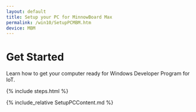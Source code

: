 ```yaml
---
layout: default
title: Setup your PC for MinnowBoard Max
permalink: /win10/SetupPCMBM.htm
device: MBM
---
```


<div class="row">
    <h1>Get Started</h1>
        <div class="col-md-8">
        <p>Learn how to get your computer ready for Windows Developer Program for IoT.</p>
    </div>
    {% include steps.html %}
</div>

{% include_relative SetupPCContent.md %}
